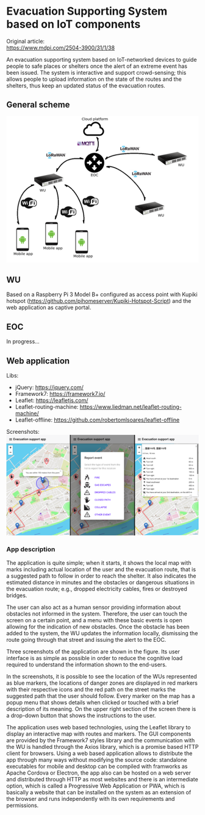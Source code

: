 # Evacuation Supporting System based on IoT components

Original article:  
https://www.mdpi.com/2504-3900/31/1/38

An evacuation supporting system based on IoT-networked devices to guide people to safe places or shelters once the alert of an extreme event has been issued. The system is interactive and support crowd-sensing; this allows people to upload information on the state of the routes and the shelters, thus keep an updated status of the evacuation routes.

## General scheme

![Scheme](img/scheme.png "Scheme") 

## WU

Based on a Raspberry Pi 3 Model B+ configured as access point with Kupiki hotspot (https://github.com/pihomeserver/Kupiki-Hotspot-Script) and the web application as captive portal.

## EOC

In progress...

## Web application

Libs:
  - jQuery: https://jquery.com/
  - Framework7: https://framework7.io/
  - Leaflet: https://leafletjs.com/
  - Leaflet-routing-machine: https://www.liedman.net/leaflet-routing-machine/
  - Leaflet-offline: https://github.com/robertomlsoares/leaflet-offline

Screenshots:
![Screenshot](img/app_screenshot.png "Screenshot") 

### App description

The application is quite simple; when it starts, it shows the local map with marks including actual location of the user and the evacuation route, that is a suggested path to follow in order to reach the shelter. It also indicates the estimated distance in minutes and the obstacles or dangerous situations in the evacuation route; e.g., dropped electricity cables, fires or destroyed bridges. 

The user can also act as a human sensor providing information about obstacles not informed in the system. Therefore, the user can touch the screen on a certain point, and a menu with these basic events is open allowing for the indication of new obstacles. Once the obstacle has been added to the system, the WU updates the information locally, dismissing the route going through that street and issuing the alert to the EOC.

Three screenshots of the application are shown in the figure. Its user interface is as simple as possible in order to reduce the cognitive load required to understand the information shown to the end-users. 

In the screenshots, it is possible to see the location of the WUs represented as blue markers, the locations of danger zones are displayed in red markers with their respective icons and the red path on the street marks the suggested path that the user should follow. Every marker on the map has a popup menu that shows details when clicked or touched with a brief description of its meaning. On the upper right section of the screen there is a drop-down button that shows the instructions to the user.

The application uses web based technologies, using the Leaflet library to display an interactive map with routes and markers. The GUI components are provided by the Framework7 styles library and the communication with the WU is handled through the Axios library, which is a promise based HTTP client for browsers. Using a web based application allows to distribute the app through many ways without modifying the source code: standalone executables for mobile and desktop can be compiled with framworks as Apache Cordova or Electron, the app also can be hosted on a web server and distributed through HTTP as most websites and there is an intermediate option, which is called a Progressive Web Application or PWA, which is basically a website that can be installed on the system as an extension of the browser and runs independently with its own requirements and permissions. 

